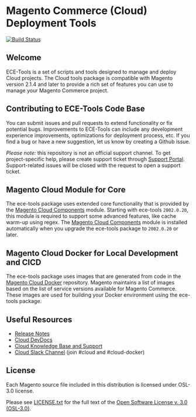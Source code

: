 # Magento Commerce (Cloud) Deployment Tools
[![Build Status](https://travis-ci.com/magento/ece-tools.svg?token=NW7M5gDP5YaRMZyCvYpY&branch=develop)](https://travis-ci.com/magento/ece-tools)

## Welcome
ECE-Tools is a set of scripts and tools designed to manage and deploy Cloud projects. The Cloud tools package is compatible with Magento version 2.1.4 and later to provide a rich set of features you can use to manage your Magento Commerce project.

## Contributing to ECE-Tools Code Base
You can submit issues and pull requests to extend functionality or fix potential bugs. Improvements to ECE-Tools can include any development experience improvements, optimizations for deployment process, etc. If you find a bug or have a new suggestion, let us know by creating a Github issue.

*Please note:* this repository is not an official support channel. To get project-specific help, please create support ticket through [Support Portal](https://support.magento.com). Support-related issues will be closed with the request to open a support ticket.

## Magento Cloud Module for Core
The ece-tools  package uses extended core functionality that is provided by the [Magento Cloud Components](https://github.com/magento/magento-cloud-components) module. Starting with ece-tools `2002.0.20`, this module is required to support some advanced features, like cache warm-up using regex. The [Magento Cloud Components](https://github.com/magento/magento-cloud-components) module is installed automatically when you upgrade the ece-tools package to `2002.0.20` or later.

## Magento Cloud Docker for Local Development and CICD
The ece-tools package uses images that are generated from code in the [Magento Cloud Docker](https://github.com/magento/magento-cloud-docker) repository. Magento maintains a list of images based on the list of service versions available for Magento Commerce. These images are used for building your Docker environment using the ece-tools package.

## Useful Resources
- [Release Notes](https://github.com/magento/ece-tools/releases)
- [Cloud DevDocs](https://devdocs.magento.com/guides/v2.2/cloud/bk-cloud.html)
- [Cloud Knowledge Base and Support](https://support.magento.com)
- [Cloud Slack Channel](https://magentocommeng.slack.com) (join #cloud and #cloud-docker)

## License
Each Magento source file included in this distribution is licensed under OSL-3.0 license.

Please see [LICENSE.txt](https://github.com/magento/ece-tools/blob/develop/LICENSE.txt) for the full text of the [Open Software License v. 3.0 (OSL-3.0)](http://opensource.org/licenses/osl-3.0.php).
